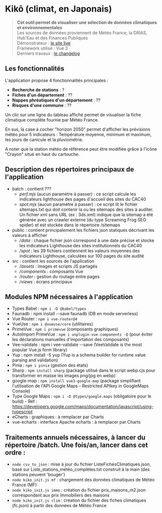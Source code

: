 # Kikō (climat, en Japonais)

> **Cet outil permet de visualiser une sélection de données climatiques et environnementales**<br>
> Les sources de données proviennent de Météo France, la DRIAS, Hub'Eau et des Finances Publiques<br>
> Démonstrateur : [le site live](https://kiko.andretonic.fr/)<br>
> Framework utilisé : Vue 3<br>
> Derniers travaux : [le changelog](https://kiko.andretonic.fr/changelog)<br>

## Les fonctionnalités

L'application propose 4 fonctionnalités principales :
- **Recherche de stations** : ? 
- **Fiches d'un département** : ??
- **Nappes phréatiques d'un département** : ??
- **Risques d'une commune** : ??

Un clic sur une ligne du tableau affiché permet de visualiser la fiche climatique complète fournie par Météo France.

En sus, la case à cocher "horizon 2050" permet d'afficher les prévisions météo pour 5 indicateurs : Température moyenne, minimum et maximum, les jours de canicule et la pluviométrie.

A noter que la station météo de référence peut être modifiée grâce à l'icône "Crayon" situé en haut du cartouche.

## Description des répertoires principaux de l'application

- batch : contient ???<br>
    - *perf.mjs* (aucun paramètre à passer) : ce script calcule les indicateurs lighthouse des pages d'accueil des sites du CAC40 
    - *spot.mjs* (aucun paramètre à passer) : ce script lit le fichier sitemaps.txt qui doit contenir la ou les sitemaps des sites à auditer. Un fichier xml sans URL (ex : 3ds.xml) indique que la sitemap a été générée avec un crawler externe (du type Screaming Frog SEO spider) et est stockée dans le répertoire /sitemaps
- public : contient principalement les fichiers json statiques décrivant les valeurs à afficher
    - */data* : chaque fichier json correspond à une date précise et stocke les indicateurs Lighthouse des sites institutionnels du CAC40
    - */spot* : les 39 fichiers contiennent les valeurs moyennes des indicateurs Lighthouse, calculées sur 100 pages du site audité
- src : contient les sources de l'application
    - */assets* : images et scripts JS partagés
    - */components* : composants Vue
    - */router* : gestion du routage entre pages
    - */views* : écrans principaux

## Modules NPM nécessaires à l'application

- Types Babel : ```npm i -D @babel/types```
- Faunadb : npm install --save faunadb (DB en mode serverless)
- Vue Router : ```npm i vue-router@4```
- VueUse : ```npm i @vueuse/core``` (utilitaires)
- PrimeVue : ```npm i primevue``` (composants graphiques)
- AutoImport PrimeVue : ```npm i unplugin-vue-components -D``` (pour éviter les déclarations manuelles d'importation des composants)
- Vee-validate : npm i vee-validate --save (VeeValidate is the most popular Vue.js form library)
- Yup : npm install -S yup (Yup is a schema builder for runtime value parsing and validation)
- Pinia : ```npm i pinia``` (gestion des états)
- Sharp : ```npm install sharp``` (package utilisé dans le script webp.cjs pour transformer en masse les images png/jpg en webp)
- google-map : ```npm install vue3-google-map``` (package simplifiant l'utilisation de l'API Google Maps - Restricted APIkey in GoogleMaps Console)
- Type Google Maps : ```npm i -D @types/google.maps``` (obligatoire pour le build) - Réf : https://developers.google.com/maps/documentation/javascript/using-typescript
- eCharts : graphiques :  à remplacer par Charts
- vue-echarts : interface Apache echarts : à remplacer par Charts

## Traitements annuels nécessaires, à lancer du répertoire /batch. Une fois/an, lancer dans cet ordre :

- ```node csv_to_json```       : mise à jour du fichier ListeFichesClimatiques.json, basé sur Liste_stations_météo_complètes.txt construit à la main (des stations peuvent 'bouger')
- ```node kiko_init.js mf```   : chargement des données climatiques de Météo France (MF)
- ```node kiko_init.js immo``` : création du fichier prix_maisons_m2.json correspondant aux prix immobiliers des maisons
- ```node kiko_init.js clim``` : création du fichier des fiches climatiques (fc.json) à partir des données de Météo France

